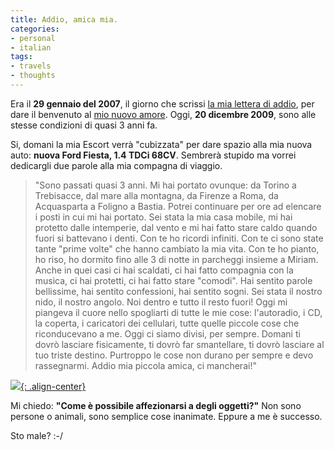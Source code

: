 ```yaml
---
title: Addio, amica mia.
categories:
- personal
- italian
tags:
- travels
- thoughts
---
```

Era il **29 gennaio del 2007**, il giorno che scrissi [la mia lettera di
addio]({{site.url}}/2007/01/29/lettera-di-addio/), per dare il
benvenuto al [mio nuovo amore]({{site.url}}/2007/03/12/il-mio-nuovo-amore/).
Oggi, **20 dicembre 2009**, sono alle stesse condizioni di quasi 3
anni fa.

Si, domani la mia Escort verrà "cubizzata" per dare spazio alla mia nuova
auto: **nuova Ford Fiesta, 1.4 TDCi 68CV**. Sembrerà stupido ma vorrei
dedicargli due parole alla mia compagna di viaggio.

>"Sono passati quasi 3 anni. Mi hai portato ovunque: da Torino a Trebisacce,
dal mare alla montagna, da Firenze a Roma, da Acquasparta a Foligno a Bastia.
Potrei continuare per ore ad elencare i posti in cui mi hai portato. Sei stata
la mia casa mobile, mi hai protetto dalle intemperie, dal vento e mi hai fatto
stare caldo quando fuori si battevano i denti. Con te ho ricordi infiniti. Con
te ci sono state tante "prime volte" che hanno cambiato la mia vita. Con te ho
pianto, ho riso, ho dormito fino alle 3 di notte in parcheggi insieme a
Miriam. Anche in quei casi ci hai scaldati, ci hai fatto compagnia con la
musica, ci hai protetti, ci hai fatto stare "comodi". Hai sentito parole
bellissime, hai sentito confessioni, hai sentito sogni. Sei stata il nostro
nido, il nostro angolo. Noi dentro e tutto il resto fuori! Oggi mi piangeva il
cuore nello spogliarti di tutte le mie cose: l'autoradio, i CD, la coperta, i
caricatori dei cellulari, tutte quelle piccole cose che riconducevano a me.
Oggi ci siamo divisi, per sempre. Domani ti dovrò lasciare fisicamente, ti
dovrò far smantellare, ti dovrò lasciare al tuo triste destino. Purtroppo le
cose non durano per sempre e devo rassegnarmi. Addio mia piccola amica, ci
mancherai!"

[![]({{site.url}}/assets/images/addio_escort.jpg){: .align-center}]({{site.url}}/assets/images/addio_escort.jpg)

Mi chiedo: **"Come è possibile affezionarsi a degli oggetti?"** Non sono
persone o animali, sono semplice cose inanimate. Eppure a me è successo.

Sto male? :-/
